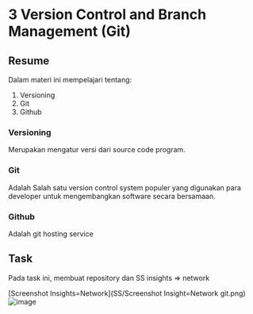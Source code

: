 # 3 Version Control and Branch Management (Git)

## Resume
Dalam materi ini mempelajari tentang:
1. Versioning
2. Git
3. Github

### Versioning
Merupakan mengatur versi dari source code program. 

### Git
Adalah Salah satu version control system populer yang digunakan para developer untuk mengembangkan software secara bersamaan.

### Github
Adalah git hosting service

## Task
Pada task ini, membuat repository dan SS insights => network

[Screenshot Insights=Network](SS/Screenshot Insight=Network git.png)
![image](https://user-images.githubusercontent.com/111029546/186853204-c499a2f6-ebe1-4e3a-bf6f-e54a6d052f4a.png)
